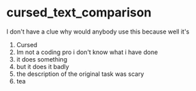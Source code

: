 # cursed_text_comparison
I don't have a clue why would anybody use this because well it's 
1. Cursed
2. Im not a coding pro i don't know what i have done
3. it does something
4. but it does it badly
5. the description of the original task was scary
6. tea
